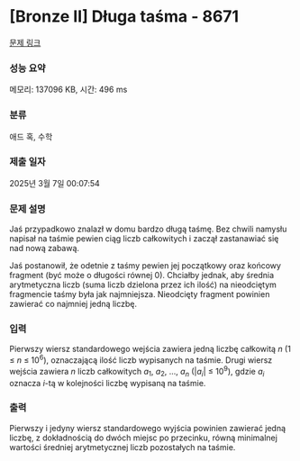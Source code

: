 # [Bronze II] Długa taśma - 8671 

[문제 링크](https://www.acmicpc.net/problem/8671) 

### 성능 요약

메모리: 137096 KB, 시간: 496 ms

### 분류

애드 혹, 수학

### 제출 일자

2025년 3월 7일 00:07:54

### 문제 설명

<p>Jaś przypadkowo znalazł w domu bardzo długą taśmę. Bez chwili namysłu napisał na taśmie pewien ciąg liczb całkowitych i zaczął zastanawiać się nad nową zabawą.</p>

<p>Jaś postanowił, że odetnie z taśmy pewien jej początkowy oraz końcowy fragment (być może o długości równej 0). Chciałby jednak, aby średnia arytmetyczna liczb (suma liczb dzielona przez ich ilość) na nieodciętym fragmencie taśmy była jak najmniejsza. Nieodcięty fragment powinien zawierać co najmniej jedną liczbę.</p>

### 입력 

 <p>Pierwszy wiersz standardowego wejścia zawiera jedną liczbę całkowitą <em>n</em> (1 ≤ <em>n</em> ≤ 10<sup>6</sup>), oznaczającą ilość liczb wypisanych na taśmie. Drugi wiersz wejścia zawiera <em>n</em> liczb całkowitych <em>a</em><sub>1</sub>, <em>a</em><sub>2</sub>, ..., <em>a<sub>n</sub></em> (|<em>a<sub>i</sub></em>| ≤ 10<sup>9</sup>), gdzie <em>a<sub>i</sub></em> oznacza <em>i</em>-tą w kolejności liczbę wypisaną na taśmie.</p>

### 출력 

 <p>Pierwszy i jedyny wiersz standardowego wyjścia powinien zawierać jedną liczbę, z dokładnością do dwóch miejsc po przecinku, równą minimalnej wartości średniej arytmetycznej liczb pozostałych na taśmie.</p>

